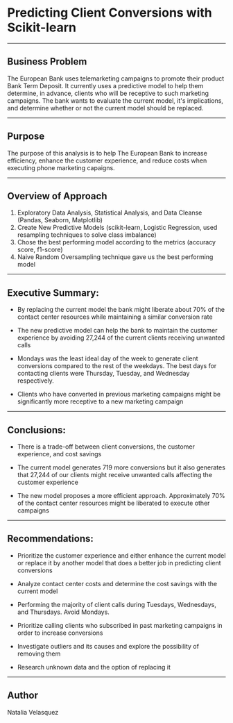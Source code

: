 # Predicting Client Conversions with Scikit-learn


---

## Business Problem

The European Bank uses telemarketing campaigns to promote their product Bank Term Deposit.  It currently uses a predictive model to help them determine, in advance, clients who will be receptive to such marketing campaigns.  The bank wants to evaluate the current model, it's implications, and determine whether or not the current model should be replaced.

---


## Purpose


The purpose of this analysis is to help The European Bank to increase efficiency, enhance the customer experience, and reduce costs when executing phone marketing capaigns.

---

## Overview of Approach

1. Exploratory Data Analysis, Statistical Analysis, and Data Cleanse (Pandas, Seaborn, Matplotlib)
2. Create New Predictive Models (scikit-learn, Logistic Regression, used resampling techniques to solve class imbalance)
3. Chose the best performing model according to the metrics (accuracy score, f1-score)
4. Naive Random Oversampling technique gave us the best performing model


---

## Executive Summary:

* By replacing the current model the bank might liberate about 70% of the contact center resources while maintaining a similar conversion rate

* The new predictive model can help the bank to maintain the customer experience by avoiding  27,244 of the current clients receiving unwanted calls

* Mondays was the least ideal day of the week to generate client conversions compared to the rest of the weekdays.  The best days for contacting clients were Thursday, Tuesday, and Wednesday respectively.

* Clients who have converted in previous marketing campaigns might be significantly more receptive to a new marketing campaign 

---

## Conclusions:

* There is a trade-off between client conversions, the customer experience, and cost savings 

* The current model generates  719 more conversions but it also generates that 27,244 of our clients might receive unwanted calls affecting the customer experience

* The new model proposes a more efficient approach.  Approximately 70% of the contact center resources might be liberated to execute other campaigns


---

## Recommendations:

* Prioritize the customer experience and either enhance the current model or replace it by another model that does a better job in predicting client conversions

* Analyze contact center costs and determine the cost savings with the current model

* Performing the majority of client calls during Tuesdays, Wednesdays, and Thursdays. Avoid Mondays.

* Prioritize calling clients who subscribed in past marketing campaigns in order to increase conversions

* Investigate outliers and its causes and explore the possibility of removing them

* Research unknown data and the option of replacing it


---

## Author

Natalia Velasquez

